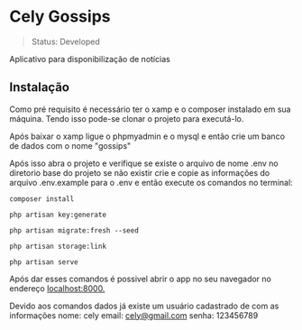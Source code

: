# **Cely Gossips**

> Status: Developed

Aplicativo para disponibilização de notícias

## Instalação

Como pré requisito é necessário ter o xamp e o composer instalado em sua máquina. Tendo isso pode-se clonar o projeto para executá-lo.

Após baixar o xamp ligue o phpmyadmin e o mysql e então crie um banco de dados com o nome "gossips"

Após isso abra o projeto e verifique se existe o arquivo de nome .env no diretorio base do projeto se não existir crie e copie as informações do arquivo .env.example para o .env e então execute os comandos no terminal:

```
composer install
```  
```
php artisan key:generate
```
```
php artisan migrate:fresh --seed
``` 
```
php artisan storage:link
```
```
php artisan serve
```

Após dar esses comandos é possivel abrir o app no seu navegador no endereço  [localhost:8000.](http://localhost:8000)

Devido aos comandos dados já existe um usuário cadastrado de com as informações
nome: cely
email: cely@gmail.com
senha: 123456789
